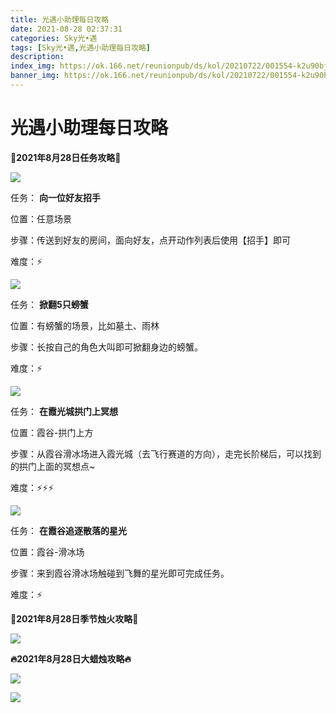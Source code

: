 ```yaml
---
title: 光遇小助理每日攻略
date: 2021-08-28 02:37:31
categories: Sky光•遇
tags: [Sky光•遇,光遇小助理每日攻略]
description: 
index_img: https://ok.166.net/reunionpub/ds/kol/20210722/001554-k2u90bj7ay.png?imageView&thumbnail=600x0&type=jpg
banner_img: https://ok.166.net/reunionpub/ds/kol/20210722/001554-k2u90bj7ay.png?imageView&thumbnail=600x0&type=jpg
---
```

# 光遇小助理每日攻略
  

**👑2021年8月28日任务攻略👑**

![](https://ok.166.net/reunionpub/ds/kol/20210828/005648-39jcumyprl.png)

任务： **向一位好友招手**

位置：任意场景

步骤：传送到好友的房间，面向好友，点开动作列表后使用【招手】即可

难度：⚡

![](https://ok.166.net/reunionpub/ds/kol/20210828/005757-9hdsnjqc5a.png)

任务： **掀翻5只螃蟹**

位置：有螃蟹的场景，比如墓土、雨林

步骤：长按自己的角色大叫即可掀翻身边的螃蟹。

难度：⚡

![](https://ok.166.net/reunionpub/ds/kol/20210828/010013-4kq29nyvae.png)

任务： **在霞光城拱门上冥想**

位置：霞谷-拱门上方

步骤：从霞谷滑冰场进入霞光城（去飞行赛道的方向），走完长阶梯后，可以找到的拱门上面的冥想点~

难度：⚡⚡⚡

![](https://ok.166.net/reunionpub/ds/kol/20210828/010139-zm7p4lg9tb.png)

任务： **在霞谷追逐散落的星光**

位置：霞谷-滑冰场

步骤：来到霞谷滑冰场触碰到飞舞的星光即可完成任务。

难度：⚡

 **🌹2021年8月28日季节烛火攻略🌹**

![](https://ok.166.net/reunionpub/ds/kol/20210828/005554-eu92lsrhy0.png)

  

 **🔥2021年8月28日大蜡烛攻略🔥**

![](https://ok.166.net/reunionpub/ds/kol/20210828/005634-oempqu1nyw.png)

![](https://ok.166.net/reunionpub/ds/kol/20210828/010436-wf1m9li0gd.png)

